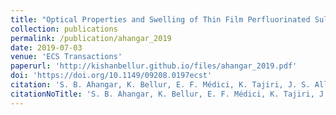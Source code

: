```yaml
---
title: "Optical Properties and Swelling of Thin Film Perfluorinated Sulfonic-Acid Ionomer"
collection: publications
permalink: /publication/ahangar_2019
date: 2019-07-03
venue: 'ECS Transactions'
paperurl: 'http://kishanbellur.github.io/files/ahangar_2019.pdf'
doi: 'https://doi.org/10.1149/09208.0197ecst'
citation: 'S. B. Ahangar, K. Bellur, E. F. Médici, K. Tajiri, J. S. Allen and C. K. Choi. “Optical Properties and Swelling of Thin Film Perfluorinated Sulfonic-Acid Ionomer”, ECS Transactions, 92(8), pp 197 – 204, 2019.'
citationNoTitle: 'S. B. Ahangar, K. Bellur, E. F. Médici, K. Tajiri, J. S. Allen and C. K. Choi, ECS Transactions, 92(8), pp 197 – 204, 2019.'
---
```

